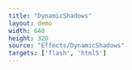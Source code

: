 ```yaml
---
title: "DynamicShadows"
layout: demo
width: 640
height: 320
source: "Effects/DynamicShadows"
targets: ['flash', 'html5']
---
```

